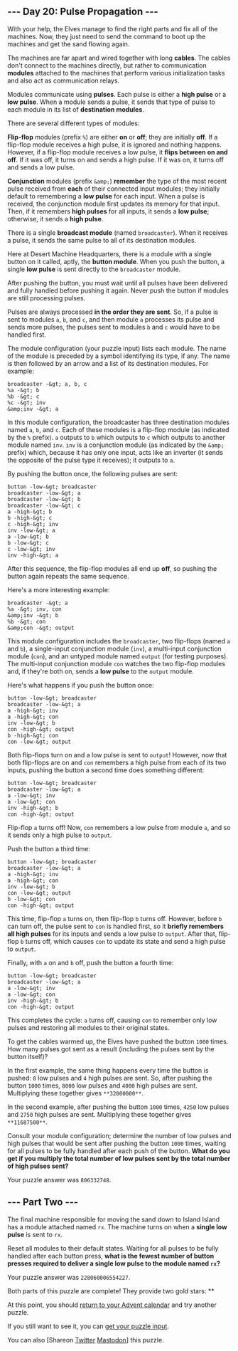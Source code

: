 
## --- Day 20: Pulse Propagation ---

With your help, the Elves manage to find the right parts and fix all of the machines. Now, they just need to send the command to boot up the machines and get the sand flowing again.

The machines are far apart and wired together with long **cables**. The cables don't connect to the machines directly, but rather to communication **modules** attached to the machines that perform various initialization tasks and also act as communication relays.

Modules communicate using **pulses**. Each pulse is either a **high pulse** or a **low pulse**. When a module sends a pulse, it sends that type of pulse to each module in its list of **destination modules**.

There are several different types of modules:

**Flip-flop** modules (prefix `%`) are either **on** or **off**; they are initially **off**. If a flip-flop module receives a high pulse, it is ignored and nothing happens. However, if a flip-flop module receives a low pulse, it **flips between on and off**. If it was off, it turns on and sends a high pulse. If it was on, it turns off and sends a low pulse.

**Conjunction** modules (prefix `&amp;`) **remember** the type of the most recent pulse received from **each** of their connected input modules; they initially default to remembering a **low pulse** for each input. When a pulse is received, the conjunction module first updates its memory for that input. Then, if it remembers **high pulses** for all inputs, it sends a **low pulse**; otherwise, it sends a **high pulse**.

There is a single **broadcast module** (named `broadcaster`). When it receives a pulse, it sends the same pulse to all of its destination modules.

Here at Desert Machine Headquarters, there is a module with a single button on it called, aptly, the **button module**. When you push the button, a single **low pulse** is sent directly to the `broadcaster` module.

After pushing the button, you must wait until all pulses have been delivered and fully handled before pushing it again. Never push the button if modules are still processing pulses.

Pulses are always processed **in the order they are sent**. So, if a pulse is sent to modules `a`, `b`, and `c`, and then module `a` processes its pulse and sends more pulses, the pulses sent to modules `b` and `c` would have to be handled first.

The module configuration (your puzzle input) lists each module. The name of the module is preceded by a symbol identifying its type, if any. The name is then followed by an arrow and a list of its destination modules. For example:

```
broadcaster -&gt; a, b, c
%a -&gt; b
%b -&gt; c
%c -&gt; inv
&amp;inv -&gt; a

```

In this module configuration, the broadcaster has three destination modules named `a`, `b`, and `c`. Each of these modules is a flip-flop module (as indicated by the `%` prefix). `a` outputs to `b` which outputs to `c` which outputs to another module named `inv`. `inv` is a conjunction module (as indicated by the `&amp;` prefix) which, because it has only one input, acts like an inverter (it sends the opposite of the pulse type it receives); it outputs to `a`.

By pushing the button once, the following pulses are sent:

```
button -low-&gt; broadcaster
broadcaster -low-&gt; a
broadcaster -low-&gt; b
broadcaster -low-&gt; c
a -high-&gt; b
b -high-&gt; c
c -high-&gt; inv
inv -low-&gt; a
a -low-&gt; b
b -low-&gt; c
c -low-&gt; inv
inv -high-&gt; a

```

After this sequence, the flip-flop modules all end up **off**, so pushing the button again repeats the same sequence.

Here's a more interesting example:

```
broadcaster -&gt; a
%a -&gt; inv, con
&amp;inv -&gt; b
%b -&gt; con
&amp;con -&gt; output

```

This module configuration includes the `broadcaster`, two flip-flops (named `a` and `b`), a single-input conjunction module (`inv`), a multi-input conjunction module (`con`), and an untyped module named `output` (for testing purposes). The multi-input conjunction module `con` watches the two flip-flop modules and, if they're both on, sends a **low pulse** to the `output` module.

Here's what happens if you push the button once:

```
button -low-&gt; broadcaster
broadcaster -low-&gt; a
a -high-&gt; inv
a -high-&gt; con
inv -low-&gt; b
con -high-&gt; output
b -high-&gt; con
con -low-&gt; output

```

Both flip-flops turn on and a low pulse is sent to `output`! However, now that both flip-flops are on and `con` remembers a high pulse from each of its two inputs, pushing the button a second time does something different:

```
button -low-&gt; broadcaster
broadcaster -low-&gt; a
a -low-&gt; inv
a -low-&gt; con
inv -high-&gt; b
con -high-&gt; output

```

Flip-flop `a` turns off! Now, `con` remembers a low pulse from module `a`, and so it sends only a high pulse to `output`.

Push the button a third time:

```
button -low-&gt; broadcaster
broadcaster -low-&gt; a
a -high-&gt; inv
a -high-&gt; con
inv -low-&gt; b
con -low-&gt; output
b -low-&gt; con
con -high-&gt; output

```

This time, flip-flop `a` turns on, then flip-flop `b` turns off. However, before `b` can turn off, the pulse sent to `con` is handled first, so it **briefly remembers all high pulses** for its inputs and sends a low pulse to `output`. After that, flip-flop `b` turns off, which causes `con` to update its state and send a high pulse to `output`.

Finally, with `a` on and `b` off, push the button a fourth time:

```
button -low-&gt; broadcaster
broadcaster -low-&gt; a
a -low-&gt; inv
a -low-&gt; con
inv -high-&gt; b
con -high-&gt; output

```

This completes the cycle: `a` turns off, causing `con` to remember only low pulses and restoring all modules to their original states.

To get the cables warmed up, the Elves have pushed the button `1000` times. How many pulses got sent as a result (including the pulses sent by the button itself)?

In the first example, the same thing happens every time the button is pushed: `8` low pulses and `4` high pulses are sent. So, after pushing the button `1000` times, `8000` low pulses and `4000` high pulses are sent. Multiplying these together gives `**32000000**`.

In the second example, after pushing the button `1000` times, `4250` low pulses and `2750` high pulses are sent. Multiplying these together gives `**11687500**`.

Consult your module configuration; determine the number of low pulses and high pulses that would be sent after pushing the button `1000` times, waiting for all pulses to be fully handled after each push of the button. **What do you get if you multiply the total number of low pulses sent by the total number of high pulses sent?**

Your puzzle answer was `806332748`.

## --- Part Two ---

The final machine responsible for moving the sand down to Island Island has a module attached named `rx`. The machine turns on when a **single low pulse** is sent to `rx`.

Reset all modules to their default states. Waiting for all pulses to be fully handled after each button press, **what is the fewest number of button presses required to deliver a single low pulse to the module named `rx`?**

Your puzzle answer was `228060006554227`.

Both parts of this puzzle are complete! They provide two gold stars: **

At this point, you should [return to your Advent calendar](/2023) and try another puzzle.

If you still want to see it, you can [get your puzzle input](20/input).

You can also [Shareon
  [Twitter](https://twitter.com/intent/tweet?text=I%27ve+completed+%22Pulse+Propagation%22+%2D+Day+20+%2D+Advent+of+Code+2023&amp;url=https%3A%2F%2Fadventofcode%2Ecom%2F2023%2Fday%2F20&amp;related=ericwastl&amp;hashtags=AdventOfCode)
[Mastodon](javascript:void(0);)] this puzzle.
